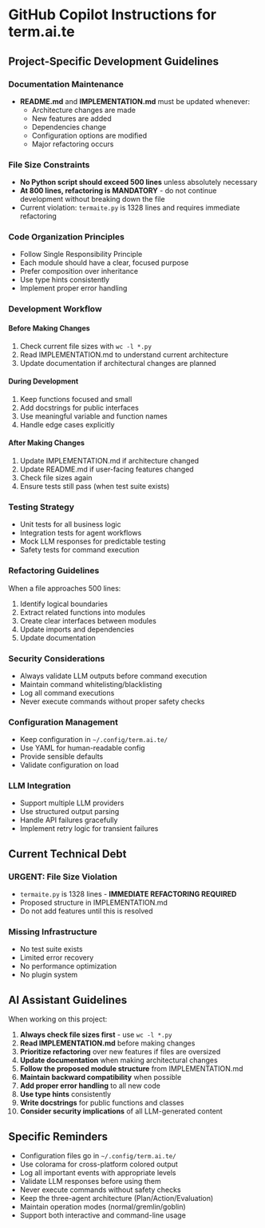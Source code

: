# GitHub Copilot Instructions for term.ai.te

## Project-Specific Development Guidelines

### Documentation Maintenance
- **README.md** and **IMPLEMENTATION.md** must be updated whenever:
  - Architecture changes are made
  - New features are added
  - Dependencies change
  - Configuration options are modified
  - Major refactoring occurs

### File Size Constraints
- **No Python script should exceed 500 lines** unless absolutely necessary
- **At 800 lines, refactoring is MANDATORY** - do not continue development without breaking down the file
- Current violation: `termaite.py` is 1328 lines and requires immediate refactoring

### Code Organization Principles
- Follow Single Responsibility Principle
- Each module should have a clear, focused purpose
- Prefer composition over inheritance
- Use type hints consistently
- Implement proper error handling

### Development Workflow

#### Before Making Changes
1. Check current file sizes with `wc -l *.py`
2. Read IMPLEMENTATION.md to understand current architecture
3. Update documentation if architectural changes are planned

#### During Development
1. Keep functions focused and small
2. Add docstrings for public interfaces
3. Use meaningful variable and function names
4. Handle edge cases explicitly

#### After Making Changes
1. Update IMPLEMENTATION.md if architecture changed
2. Update README.md if user-facing features changed
3. Check file sizes again
4. Ensure tests still pass (when test suite exists)

### Testing Strategy
- Unit tests for all business logic
- Integration tests for agent workflows
- Mock LLM responses for predictable testing
- Safety tests for command execution

### Refactoring Guidelines
When a file approaches 500 lines:
1. Identify logical boundaries
2. Extract related functions into modules
3. Create clear interfaces between modules
4. Update imports and dependencies
5. Update documentation

### Security Considerations
- Always validate LLM outputs before command execution
- Maintain command whitelisting/blacklisting
- Log all command executions
- Never execute commands without proper safety checks

### Configuration Management
- Keep configuration in `~/.config/term.ai.te/`
- Use YAML for human-readable config
- Provide sensible defaults
- Validate configuration on load

### LLM Integration
- Support multiple LLM providers
- Use structured output parsing
- Handle API failures gracefully
- Implement retry logic for transient failures

## Current Technical Debt

### URGENT: File Size Violation
- `termaite.py` is 1328 lines - **IMMEDIATE REFACTORING REQUIRED**
- Proposed structure in IMPLEMENTATION.md
- Do not add features until this is resolved

### Missing Infrastructure
- No test suite exists
- Limited error recovery
- No performance optimization
- No plugin system

## AI Assistant Guidelines

When working on this project:

1. **Always check file sizes first** - use `wc -l *.py`
2. **Read IMPLEMENTATION.md** before making changes
3. **Prioritize refactoring** over new features if files are oversized
4. **Update documentation** when making architectural changes
5. **Follow the proposed module structure** from IMPLEMENTATION.md
6. **Maintain backward compatibility** when possible
7. **Add proper error handling** to all new code
8. **Use type hints** consistently
9. **Write docstrings** for public functions and classes
10. **Consider security implications** of all LLM-generated content

## Specific Reminders

- Configuration files go in `~/.config/term.ai.te/`
- Use colorama for cross-platform colored output
- Log all important events with appropriate levels
- Validate LLM responses before using them
- Never execute commands without safety checks
- Keep the three-agent architecture (Plan/Action/Evaluation)
- Maintain operation modes (normal/gremlin/goblin)
- Support both interactive and command-line usage
